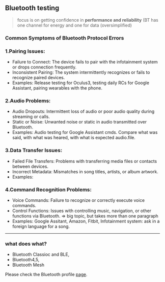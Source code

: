 ## Bluetooth testing

> focus is on getting confidence in **performance and reliability** (BT has one channel for energy and one for data (oversimplified)

### Common Symptoms of Bluetooth Protocol Errors 

### 1.Pairing Issues:

* Failure to Connect: The device fails to pair with the infotainment system or drops connection frequently.
* Inconsistent Pairing: The system intermittently recognizes or fails to recognize paired devices.
* Examples: Release testing for Oculus3, testing daily RCs for Google Assistant, pairing wearables with the phone.
  
### 2.Audio Problems:

* Audio Dropouts: Intermittent loss of audio or poor audio quality during streaming or calls.
* Static or Noise: Unwanted noise or static in audio transmitted over Bluetooth.
* Examples: Audio testing for Google Assistant cmds. Compare what was said, with what was heared, with what is expected audio.file.

### 3.Data Transfer Issues:

* Failed File Transfers: Problems with transferring media files or contacts between devices.
* Incorrect Metadata: Mismatches in song titles, artists, or album artwork.
* Examples: 

### 4.Command Recognition Problems:

* Voice Commands: Failure to recognize or correctly execute voice commands.
* Control Functions: Issues with controlling music, navigation, or other functions via Bluetooth. => big topic, but takes more than one paragraph
* Examples: Google Assitant, Amazon, Fitbit, Infotainment system: ask in a foreign language for a song.

---

### what does what?

* Bluetooth Classioc and BLE,
* Bluetooth4,5,
* Bluetooth Mesh

Please check the Bluetooth profile [page](https://trumpfheller.github.io/testing/bt_profiles.html).

